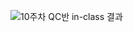 ![10주차 QC반 in-class 결과](https://user-images.githubusercontent.com/112846229/201597995-8dd20fff-a7ff-4324-b403-24ba8db27868.png)
